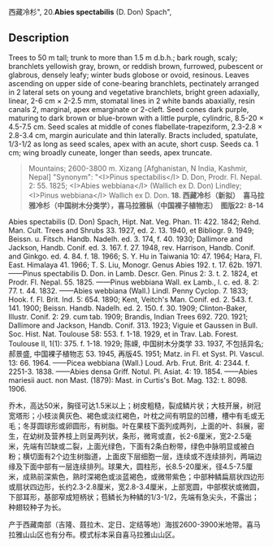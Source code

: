 西藏冷杉",
20.**Abies spectabilis** (D. Don) Spach",

## Description
Trees to 50 m tall; trunk to more than 1.5 m d.b.h.; bark rough, scaly; branchlets yellowish gray, brown, or reddish brown, furrowed, pubescent or glabrous, densely leafy; winter buds globose or ovoid, resinous. Leaves ascending on upper side of cone-bearing branchlets, pectinately arranged in 2 lateral sets on young and vegetative branchlets, bright green adaxially, linear, 2-6 cm ×  2-2.5 mm, stomatal lines in 2 white bands abaxially, resin canals 2, marginal, apex emarginate or 2-cleft. Seed cones dark purple, maturing to dark brown or blue-brown with a little purple, cylindric, 8.5-20 ×  4.5-7.5 cm. Seed scales at middle of cones flabellate-trapeziform, 2.3-2.8 ×  2.8-3.4 cm, margin auriculate and thin laterally. Bracts included, spatulate, 1/3-1/2 as long as seed scales, apex with an acute, short cusp. Seeds ca. 1 cm; wing broadly cuneate, longer than seeds, apex truncate.

> Mountains; 2600-3800 m. Xizang [Afghanistan, N India, Kashmir, Nepal]
  "Synonym": "&lt;I&gt;Pinus spectabilis&lt;/I&gt; D. Don, Prodr. Fl. Nepal. 2: 55. 1825; &lt;I&gt;Abies webbiana&lt;/I&gt; (Wallich ex D. Don) Lindley; &lt;I&gt;Pinus webbiana&lt;/I&gt; Wallich ex D. Don.
**18. 西藏冷杉（新拟）　喜马拉雅冷杉（中国树木分类学），喜马拉雅枞（中国裸子植物志）　图版22: 8-14**

Abies spectabilis (D. Don) Spach, Hipt. Nat. Veg. Phan. 11: 422. 1842; Rehd. Man. Cult. Trees and Shrubs 33. 1927, ed. 2. 13. 1940, et Bibliogr. 9. 1949; Beissn. u. Fitsch. Handb. Nadelh. ed. 3. 174, f. 40. 1930; Dallimore and Jackson, Handb. Conif. ed. 3. 167. f. 27. 1948, rev. Harrison, Handb. Conif. and Ginkgo. ed. 4. 84. f. 18. 1966; S. Y. Hu in Taiwania 10: 47. 1964; Hara, Fl. East. Himalaya 41. 1966; T. S. Liu, Monogr. Genus Abies 192. t. 17. 62b. 1971. ——Pinus spectabilis D. Don. in Lamb. Descr. Gen. Pinus 2: 3. t. 2. 1824, et Prodr. Fl. Nepal. 55. 1825. ——Pinus webbiana Wall. ex Lamb., l. c. ed. 8. 2: 77. t. 44. 1832. ——Abies webbiana (Wall.) Lindl. Penny Cyclop. 7. 1833; Hook. f. Fl. Brit. Ind. 5: 654. 1890; Kent, Veitch's Man. Conif. ed. 2. 543. f. 141. 1900; Beissn. Handb. Nadelh. ed. 2. 150. f. 30. 1909; Clinton-Baker, Illustr. Conif. 2: 29. cum tab. 1909; Brandis, Indian Trees 692. 720. 1921; Dallimore and Jackson, Handb. Conif. 313. 1923; Viguie et Gaussen in Bull. Soc. Hist. Nat. Toulouse 58: 553. f. 1-18. 1929, et in Trav. Lab. Forest. Toulouse Ⅱ, 1(1): 375. f. 1-18. 1929; 陈嵘, 中国树木分类学 33. 1937, 不包括异名; 郝景盛, 中国裸子植物志 53. 1945, 再版45. 1951; Matz. in Fl. et Syst. Pl. Vascul. 13: 66. 1964. ——Picea webbiana (Wall.) Loud. Arb. Frut. Brit. 4: 2344. f. 2251-3. 1838. ——Abies densa Griff. Notul. Pl. Asiat. 4: 19. 1854. ——Abies mariesii auct. non Mast. (1879): Mast. in Curtis's Bot. Mag. 132: t. 8098. 1906.

乔木，高达50米，胸径可达1.5米以上；树皮粗糙，裂成鳞片状；大枝开展，树冠宽塔形；小枝淡黄灰色、褐色或淡红褐色，叶枕之间有明显的凹槽，槽中有毛或无毛；冬芽圆球形或卵圆形，有树脂。叶在果枝下面列成两列，上面的叶、斜展，密生，在幼树及营养枝上则呈两列状，条形，微弯或直，长2-6厘米，宽2-2.5毫米，先端有凹缺或二裂，上面光绿色，下面有2条白粉带，绿色中脉明显或被白粉；横切面有2个边生树脂道，上面皮下层细胞一层，连续或不连续排列，两端边缘及下面中部有一层连续排列。球果大，圆柱形，长8.5-20厘米，径4.5-7.5厘米，成熟前深紫色，熟时深褐色或淡蓝褐色，或微带紫色；中部种鳞扁扇状四边形或扇状四边形，长约2.3-2.8厘米，宽2.8-3.4厘米，上部宽圆，中部楔状或微圆，下部耳形，基部窄成短柄状；苞鳞长为种鳞的1/3-1/2，先端有急尖头，不露出；种翅较种子为长。

产于西藏南部（吉隆、聂拉木、定日、定结等地）海拔2600-3900米地带。喜马拉雅山山区也有分布。模式标本采自喜马拉雅山山区。
